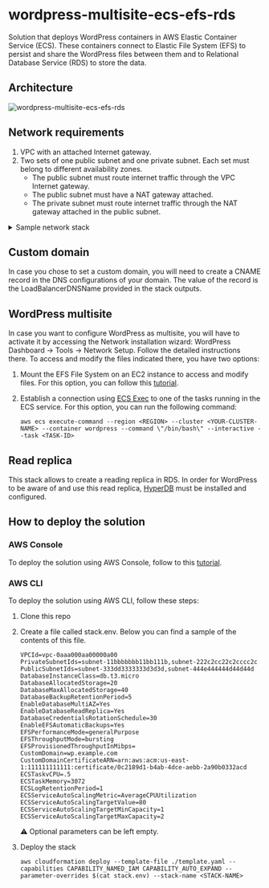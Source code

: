 # wordpress-multisite-ecs-efs-rds

Solution that deploys WordPress containers in AWS Elastic Container Service (ECS). These containers connect to Elastic File System (EFS) to persist and share the WordPress files between them and to Relational Database Service (RDS) to store the data.

## Architecture

![wordpress-multisite-ecs-efs-rds](https://user-images.githubusercontent.com/4935587/150462554-d7126f41-4155-4fa2-8041-f5c26297e26a.png)


## Network requirements

1. VPC with an attached Internet gateway.
2. Two sets of one public subnet and one private subnet. Each set must belong to different availability zones.
    - The public subnet must route internet traffic through the VPC Internet gateway.
    - The public subnet must have a NAT gateway attached.
    - The private subnet must route internet traffic through the NAT gateway attached in the public subnet.

<details>
    <summary>Sample network stack</summary>

    AWSTemplateFormatVersion: '2010-09-09'
    Description: ''

    #################### STACK MAPPINGS ####################

    Mappings:

        SubnetConfig:
            VPC:
                CIDR: 10.2.0.0/16
            PublicSubnet1:
                CIDR: 10.2.0.0/24
            PublicSubnet2:
                CIDR: 10.2.1.0/24
            PrivateSubnet1:
                CIDR: 10.2.2.0/24
            PrivateSubnet2:
                CIDR: 10.2.3.0/24

    #################### STACK RESOURCES ####################

    Resources:

        #################### VPC ####################

        VPC:
            Type: AWS::EC2::VPC
            Properties:
                CidrBlock: !FindInMap [ SubnetConfig, VPC, CIDR ]
                InstanceTenancy: default
                EnableDnsHostnames: true
                EnableDnsSupport: true
                Tags:
                    - Key: Name
                    Value: !Sub '${AWS::StackName}-VPC'

        #################### INTERNET GATEWAY ####################

        InternetGateway:
            Type: AWS::EC2::InternetGateway
            Properties:
                Tags:
                    - Key: Name
                    Value: !Sub '${AWS::StackName}-VPC-IG'
            
        InternetGatewayAttachment:
            Type: AWS::EC2::VPCGatewayAttachment
            Properties:
                InternetGatewayId: !Ref InternetGateway
                VpcId: !Ref VPC

        #################### PUBLIC ROUTE TABLE ####################

        PublicRouteTable:
            Type: AWS::EC2::RouteTable
            Properties:
                VpcId: !Ref VPC
                Tags:
                    - Key: Name
                    Value: !Sub '${AWS::StackName}-VPC-PubRT'

        DefaultPublicRoute:
            DependsOn:
                - InternetGatewayAttachment
            Type: AWS::EC2::Route
            Properties:
                RouteTableId: !Ref PublicRouteTable
                DestinationCidrBlock: 0.0.0.0/0
                GatewayId: !Ref InternetGateway

        #################### PUBLIC SUBNETS ####################

        #################### SUBNET1 ####################

        PublicSubnet1:
            Type: AWS::EC2::Subnet
            Properties:
                AvailabilityZone: !Select [ 0, !GetAZs '' ]
                CidrBlock: !FindInMap [ SubnetConfig, PublicSubnet1, CIDR ]
                MapPublicIpOnLaunch: true
                Tags:
                    - Key: Name
                    Value: !Sub '${AWS::StackName}-VPC-PubSN1'
                VpcId: !Ref VPC

        PublicSubnet1RouteTableAssociation:
            Type: AWS::EC2::SubnetRouteTableAssociation
            Properties:
                RouteTableId: !Ref PublicRouteTable
                SubnetId: !Ref PublicSubnet1

        PublicSubnet1ElasticIP:
            Type: AWS::EC2::EIP
            Properties:
                Domain: vpc
                Tags:
                    - Key: Name
                    Value: !Sub '${AWS::StackName}-VPC-PubSN1-NG-EIP'
            
        PublicSubnet1NatGateway:
            Type: AWS::EC2::NatGateway
            Properties:
                AllocationId: !GetAtt PublicSubnet1ElasticIP.AllocationId
                SubnetId: !Ref PublicSubnet1
                Tags:
                    - Key: Name
                    Value: !Sub '${AWS::StackName}-VPC-PubSN1-NG'

        #################### SUBNET2 ####################

        PublicSubnet2:
            Type: AWS::EC2::Subnet
            Properties:
                AvailabilityZone: !Select [ 1, !GetAZs '' ]
                CidrBlock: !FindInMap [ SubnetConfig, PublicSubnet2, CIDR ]
                MapPublicIpOnLaunch: true
                Tags:
                    - Key: Name
                    Value: !Sub '${AWS::StackName}-VPC-PubSN2'
                VpcId: !Ref VPC

        PublicSubnet2RouteTableAssociation:
            Type: AWS::EC2::SubnetRouteTableAssociation
            Properties:
                RouteTableId: !Ref PublicRouteTable
                SubnetId: !Ref PublicSubnet2

        PublicSubnet2ElasticIP:
            Type: AWS::EC2::EIP
            Properties:
                Domain: vpc
                Tags:
                    - Key: Name
                    Value: !Sub '${AWS::StackName}-VPC-PubSN2-NG-EIP'
            
        PublicSubnet2NatGateway:
            Type: AWS::EC2::NatGateway
            Properties:
                AllocationId: !GetAtt PublicSubnet2ElasticIP.AllocationId
                SubnetId: !Ref PublicSubnet2
                Tags:
                    - Key: Name
                    Value: !Sub '${AWS::StackName}-VPC-PubSN2-NG'

        #################### PRIVATE SUBNETS ####################

        #################### SUBNET1 ####################

        PrivateSubnet1:
            Type: AWS::EC2::Subnet
            Properties:
                AvailabilityZone: !Select [ 0, !GetAZs '' ]
                CidrBlock: !FindInMap [ SubnetConfig, PrivateSubnet1, CIDR ]
                Tags:
                    - Key: Name
                    Value: !Sub '${AWS::StackName}-VPC-PrivSN1'
                VpcId:
                    Ref: VPC

        PrivateSubnet1RouteTable:
            Type: AWS::EC2::RouteTable
            Properties:
                VpcId: !Ref VPC
                Tags:
                    - Key: Name
                    Value: !Sub '${AWS::StackName}-VPC-PrivSN1-RT'

        PrivateSubnet1RouteTableAssociation:
            Type: AWS::EC2::SubnetRouteTableAssociation
            Properties:
                RouteTableId: !Ref PrivateSubnet1RouteTable
                SubnetId: !Ref PrivateSubnet1

        RouteToPublicSubnet1NatGateway:
            Type: AWS::EC2::Route
            Properties:
                RouteTableId: !Ref PrivateSubnet1RouteTable
                DestinationCidrBlock: 0.0.0.0/0
                NatGatewayId: !Ref PublicSubnet1NatGateway

        #################### SUBNET2 ####################

        PrivateSubnet2:
            Type: AWS::EC2::Subnet
            Properties:
                AvailabilityZone: !Select [ 1, !GetAZs '' ]
                CidrBlock: !FindInMap [ SubnetConfig, PrivateSubnet2, CIDR ]
                Tags:
                    - Key: Name
                    Value: !Sub '${AWS::StackName}-VPC-PrivSN2'
                VpcId:
                    Ref: VPC

        PrivateSubnet2RouteTable:
            Type: AWS::EC2::RouteTable
            Properties:
                VpcId: !Ref VPC
                Tags:
                    - Key: Name
                    Value: !Sub '${AWS::StackName}-VPC-PrivSN2-RT'

        PrivateSubnet2RouteTableAssociation:
            Type: AWS::EC2::SubnetRouteTableAssociation
            Properties:
                RouteTableId: !Ref PrivateSubnet2RouteTable
                SubnetId: !Ref PrivateSubnet2

        RouteToPublicSubnet2NatGateway:
            Type: AWS::EC2::Route
            Properties:
                RouteTableId: !Ref PrivateSubnet2RouteTable
                DestinationCidrBlock: 0.0.0.0/0
                NatGatewayId: !Ref PublicSubnet2NatGateway

</details>

## Custom domain

In case you chose to set a custom domain, you will need to create a CNAME record in the DNS configurations of your domain. The value of the record is the LoadBalancerDNSName provided in the stack outputs.

## WordPress multisite

In case you want to configure WordPress as multisite, you will have to activate it by accessing the Network installation wizard: WordPress Dashboard -> Tools -> Network Setup. Follow the detailed instructions there. To access and modify the files indicated there, you have two options:

1. Mount the EFS File System on an EC2 instance to access and modify files. For this option, you can follow this [tutorial](https://docs.aws.amazon.com/efs/latest/ug/wt1-test.html).
2. Establish a connection using [ECS Exec](https://docs.aws.amazon.com/AmazonECS/latest/developerguide/ecs-exec.html) to one of the tasks running in the ECS service. For this option, you can run the following command:

    ```
    aws ecs execute-command --region <REGION> --cluster <YOUR-CLUSTER-NAME> --container wordpress --command \"/bin/bash\" --interactive --task <TASK-ID>
    ```

## Read replica

This stack allows to create a reading replica in RDS. In order for WordPress to be aware of and use this read replica, [HyperDB](https://wordpress.org/plugins/hyperdb/) must be installed and configured.

## How to deploy the solution

### AWS Console

To deploy the solution using AWS Console, follow to this [tutorial](https://docs.aws.amazon.com/AWSCloudFormation/latest/UserGuide/cfn-console-create-stack.html).

### AWS CLI

To deploy the solution using AWS CLI, follow these steps:

1. Clone this repo
2. Create a file called stack.env. Below you can find a sample of the contents of this file.
    ```
    VPCId=vpc-0aaa000aa00000a00
    PrivateSubnetIds=subnet-11bbbbbbb11bb111b,subnet-222c2cc22c2cccc2c
    PublicSubnetIds=subnet-333dd3333333d3d3d,subnet-444e444444d44d44d
    DatabaseInstanceClass=db.t3.micro
    DatabaseAllocatedStorage=20
    DatabaseMaxAllocatedStorage=40
    DatabaseBackupRetentionPeriod=5
    EnableDatabaseMultiAZ=Yes
    EnableDatabaseReadReplica=Yes
    DatabaseCredentialsRotationSchedule=30
    EnableEFSAutomaticBackups=Yes
    EFSPerformanceMode=generalPurpose
    EFSThroughputMode=bursting
    EFSProvisionedThroughputInMibps=
    CustomDomain=wp.example.com
    CustomDomainCertificateARN=arn:aws:acm:us-east-1:111111111111:certificate/0c2189d1-b4ab-4dce-aebb-2a90b0332acd
    ECSTaskvCPU=.5
    ECSTaskMemory=3072
    ECSLogRetentionPeriod=1
    ECSServiceAutoScalingMetric=AverageCPUUtilization
    ECSServiceAutoScalingTargetValue=80
    ECSServiceAutoScalingTargetMinCapacity=1
    ECSServiceAutoScalingTargetMaxCapacity=2
    ```
    :warning: Optional parameters can be left empty.

3. Deploy the stack

    ```
    aws cloudformation deploy --template-file ./template.yaml --capabilities CAPABILITY_NAMED_IAM CAPABILITY_AUTO_EXPAND --parameter-overrides $(cat stack.env) --stack-name <STACK-NAME>
    ```
